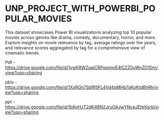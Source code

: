# UNP_PROJECT_WITH_POWERBI_POPULAR_MOVIES

This dataset showcases Power BI visualizations analyzing top 10 popular movies across genres like drama, comedy, documentary, horror, and more. Explore insights on movie relevance by tag, average ratings over the years, and relevance scores aggregated by tag for a comprehensive view of cinematic trends.

Pdf - https://drive.google.com/file/d/1ywK8WZuqjCRPqsminE4ICZZ0uWnZO1Dm/view?usp=sharing

pbix - https://drive.google.com/file/d/1XxRGh75bfR5FL4Vd4qMHb7aKoKtdBhRh/view?usp=sharing

ppt -  https://drive.google.com/file/d/1b8oHJT2dK4RN2JruOAJwYNceJEfeXgrb/view?usp=sharing
